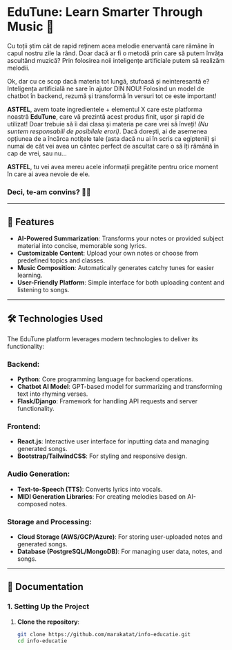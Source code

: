 # EduTune: Learn Smarter Through Music 🎵

Cu toții știm cât de rapid reținem acea melodie enervantă care rămâne în capul nostru zile la rând. Doar dacă ar fi o metodă prin care să putem învăța ascultând muzică? Prin folosirea noii inteligențe artificiale putem să realizăm melodii. 

Ok, dar cu ce scop dacă materia tot lungă, stufoasă și neinteresantă e? Inteligența artificială ne sare în ajutor DIN NOU! Folosind un model de chatbot în backend, rezumă și transformă în versuri tot ce este important! 

**ASTFEL**, avem toate ingredientele + elementul X care este platforma noastră **EduTune**, care vă prezintă acest produs finit, ușor și rapid de utilizat! Doar trebuie să îi dai clasa și materia pe care vrei să înveți! *(Nu suntem responsabili de posibilele erori)*. Dacă dorești, ai de asemenea opțiunea de a încărca notițele tale (asta dacă nu ai în scris ca egiptenii) și numai de cât vei avea un cântec perfect de ascultat care o să îți rămână în cap de vrei, sau nu...

**ASTFEL**, tu vei avea mereu acele informații pregătite pentru orice moment în care ai avea nevoie de ele. 

### Deci, te-am convins? 🎤🎶

---

## 🚀 Features
- **AI-Powered Summarization**: Transforms your notes or provided subject material into concise, memorable song lyrics.
- **Customizable Content**: Upload your own notes or choose from predefined topics and classes.
- **Music Composition**: Automatically generates catchy tunes for easier learning.
- **User-Friendly Platform**: Simple interface for both uploading content and listening to songs.

---

## 🛠️ Technologies Used
The EduTune platform leverages modern technologies to deliver its functionality:

### Backend:
- **Python**: Core programming language for backend operations.
- **Chatbot AI Model**: GPT-based model for summarizing and transforming text into rhyming verses.
- **Flask/Django**: Framework for handling API requests and server functionality.

### Frontend:
- **React.js**: Interactive user interface for inputting data and managing generated songs.
- **Bootstrap/TailwindCSS**: For styling and responsive design.

### Audio Generation:
- **Text-to-Speech (TTS)**: Converts lyrics into vocals.
- **MIDI Generation Libraries**: For creating melodies based on AI-composed notes.

### Storage and Processing:
- **Cloud Storage (AWS/GCP/Azure)**: For storing user-uploaded notes and generated songs.
- **Database (PostgreSQL/MongoDB)**: For managing user data, notes, and songs.

---

## 📖 Documentation

### 1. Setting Up the Project
1. **Clone the repository**:
   ```bash
   git clone https://github.com/marakatat/info-educatie.git
   cd info-educatie
